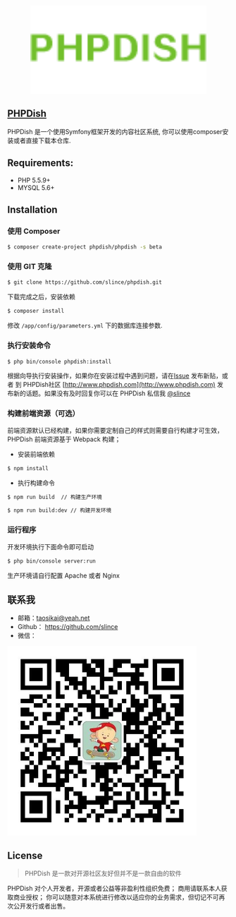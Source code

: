 <p align="center">
  <a href="http://www.phpdish.com/" target="_blank" >
    <img alt="PHPDish" src="./web/img/5.png" width="400"/> <h2>PHPDish</h2>
  </a>
</p>

PHPDish 是一个使用Symfony框架开发的内容社区系统, 你可以使用composer安装或者直接下载本仓库.

## Requirements:

- PHP 5.5.9+
- MYSQL 5.6+

## Installation

### 使用 Composer

```bash
$ composer create-project phpdish/phpdish -s beta
```

### 使用 GIT 克隆

```bash
$ git clone https://github.com/slince/phpdish.git
```

下载完成之后，安装依赖

```bash
$ composer install
```

修改 `/app/config/parameters.yml` 下的数据库连接参数.

### 执行安装命令

```bash
$ php bin/console phpdish:install
```

根据向导执行安装操作，如果你在安装过程中遇到问题，请在[Issue](https://github.com/slince/phpdish/issues) 发布新贴，或者
到 PHPDish社区 [http://www.phpdish.com](http://www.phpdish.com) 发布新的话题。如果没有及时回复你可以在 PHPDish 私信我 
[@slince](http://www.phpdish.com/users/slince)

### 构建前端资源（可选）

前端资源默认已经构建，如果你需要定制自己的样式则需要自行构建才可生效，PHPDish 前端资源基于 Webpack 构建；
 
 - 安装前端依赖
 
```bash
$ npm install
```

 - 执行构建命令
    
```bash
$ npm run build  // 构建生产环境
```
  
```bash
$ npm run build:dev // 构建开发环境
```

### 运行程序

开发环境执行下面命令即可启动

```bash
$ php bin/console server:run
```

生产环境请自行配置 Apache 或者 Nginx

## 联系我

- 邮箱：taosikai@yeah.net
- Github： https://github.com/slince
- 微信：

![微信](./app/resources/assets/wechat.jpg)


## License

> PHPDish 是一款对开源社区友好但并不是一款自由的软件

PHPDish 对个人开发者，开源或者公益等非盈利性组织免费；
商用请联系本人获取商业授权；
你可以随意对本系统进行修改以适应你的业务需求，但切记不可再次公开发行或者出售。